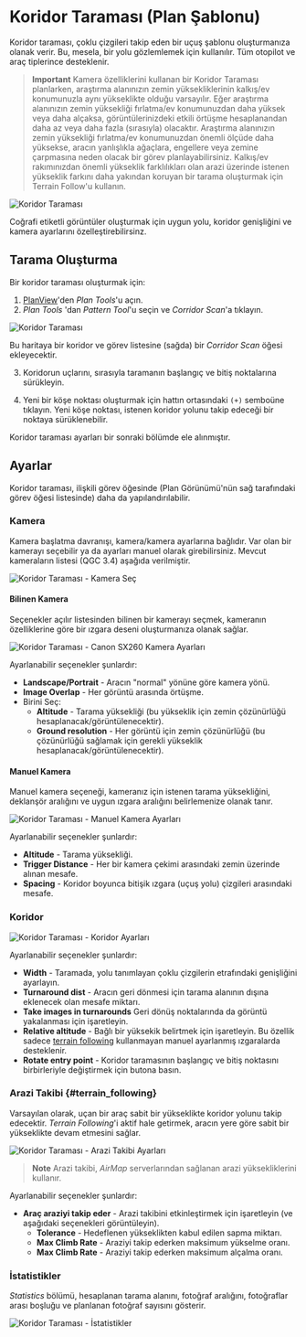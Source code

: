 # Koridor Taraması (Plan Şablonu)

Koridor taraması, çoklu çizgileri takip eden bir uçuş şablonu oluşturmanıza olanak verir. Bu, mesela, bir yolu gözlemlemek için kullanılır. Tüm otopilot ve araç tiplerince desteklenir.

> **Important** Kamera özelliklerini kullanan bir Koridor Taraması planlarken, araştırma alanınızın zemin yüksekliklerinin kalkış/ev konumunuzla aynı yükseklikte olduğu varsayılır. Eğer araştırma alanınızın zemin yüksekliği fırlatma/ev konumunuzdan daha yüksek veya daha alçaksa, görüntülerinizdeki etkili örtüşme hesaplanandan daha az veya daha fazla (sırasıyla) olacaktır. Araştırma alanınızın zemin yüksekliği fırlatma/ev konumunuzdan önemli ölçüde daha yüksekse, aracın yanlışlıkla ağaçlara, engellere veya zemine çarpmasına neden olacak bir görev planlayabilirsiniz. Kalkış/ev rakımınızdan önemli yükseklik farklılıkları olan arazi üzerinde istenen yükseklik farkını daha yakından koruyan bir tarama oluşturmak için Terrain Follow'u kullanın.

![Koridor Taraması](../../assets/plan/corridor_scan.jpg)

Coğrafi etiketli görüntüler oluşturmak için uygun yolu, koridor genişliğini ve kamera ayarlarını özelleştirebilirsinz.

## Tarama Oluşturma

Bir koridor taraması oluşturmak için:

1. [PlanView](../PlanView/PlanView.md)'den *Plan Tools*'u açın.
2. *Plan Tools* 'dan *Pattern Tool*'u seçin ve *Corridor Scan*'a tıklayın.
  
  ![Koridor Taraması](../../assets/plan/corridor_scan_menu.jpg)
  
  Bu haritaya bir koridor ve görev listesine (sağda) bir *Corridor Scan* öğesi ekleyecektir.

3. Koridorun uçlarını, sırasıyla taramanın başlangıç ve bitiş noktalarına sürükleyin.

4. Yeni bir köşe noktası oluşturmak için hattın ortasındaki `(+)` semboüne tıklayın. Yeni köşe noktası, istenen koridor yolunu takip edeceği bir noktaya sürüklenebilir.

Koridor taraması ayarları bir sonraki bölümde ele alınmıştır.

## Ayarlar

Koridor taraması, ilişkili görev öğesinde (Plan Görünümü'nün sağ tarafındaki görev öğesi listesinde) daha da yapılandırılabilir.

### Kamera

Kamera başlatma davranışı, kamera/kamera ayarlarına bağlıdır. Var olan bir kamerayı seçebilir ya da ayarları manuel olarak girebilirsiniz. Mevcut kameraların listesi (QGC 3.4) aşağıda verilmiştir.

![Koridor Taraması - Kamera Seç](../../assets/plan/corridor_scan_settings_camera_select.jpg)

#### Bilinen Kamera

Seçenekler açılır listesinden bilinen bir kamerayı seçmek, kameranın özelliklerine göre bir ızgara deseni oluşturmanıza olanak sağlar.

![Koridor Taraması - Canon SX260 Kamera Ayarları](../../assets/plan/corridor_scan_settings_camera_canon_sx260.jpg)

Ayarlanabilir seçenekler şunlardır:

- **Landscape/Portrait** - Aracın "normal" yönüne göre kamera yönü.
- **Image Overlap** - Her görüntü arasında örtüşme.
- Birini Seç: 
  - **Altitude** - Tarama yüksekliği (bu yükseklik için zemin çözünürlüğü hesaplanacak/görüntülenecektir).
  - **Ground resolution** - Her görüntü için zemin çözünürlüğü (bu çözünürlüğü sağlamak için gerekli yükseklik hesaplanacak/görüntülenecektir).

#### Manuel Kamera

Manuel kamera seçeneği, kameranız için istenen tarama yüksekliğini, deklanşör aralığını ve uygun ızgara aralığını belirlemenize olanak tanır.

![Koridor Taraması - Manuel Kamera Ayarları](../../assets/plan/corridor_scan_settings_camera_manual.jpg)

Ayarlanabilir seçenekler şunlardır:

- **Altitude** - Tarama yüksekliği.
- **Trigger Distance** - Her bir kamera çekimi arasındaki zemin üzerinde alınan mesafe.
- **Spacing** - Koridor boyunca bitişik ızgara (uçuş yolu) çizgileri arasındaki mesafe.

### Koridor

![Koridor Taraması - Koridor Ayarları](../../assets/plan/corridor_scan_settings_corridor.jpg)

Ayarlanabilir seçenekler şunlardır:

- **Width** - Taramada, yolu tanımlayan çoklu çizgilerin etrafındaki genişliğini ayarlayın.
- **Turnaround dist** - Aracın geri dönmesi için tarama alanının dışına eklenecek olan mesafe miktarı.
- **Take images in turnarounds** Geri dönüş noktalarında da görüntü yakalanması için işaretleyin.
- **Relative altitude** - Bağlı bir yüksekik belirtmek için işaretleyin. Bu özellik sadece [terrain following](#terrain_following) kullanmayan manuel ayarlanmış ızgaralarda desteklenir.
- **Rotate entry point** - Koridor taramasının başlangıç ve bitiş noktasını birbirleriyle değiştirmek için butona basın.

### Arazi Takibi {#terrain_following}

Varsayılan olarak, uçan bir araç sabit bir yükseklikte koridor yolunu takip edecektir. *Terrain Following*'i aktif hale getirmek, aracın yere göre sabit bir yükseklikte devam etmesini sağlar.

![Koridor Taraması - Arazi Takibi Ayarları](../../assets/plan/corridor_scan_settings_terrain.jpg)

> **Note** Arazi takibi, *AirMap* serverlarından sağlanan arazi yüksekliklerini kullanır.

Ayarlanabilir seçenekler şunlardır:

- **Araç araziyi takip eder** - Arazi takibini etkinleştirmek için işaretleyin (ve aşağıdaki seçenekleri görüntüleyin). 
  - **Tolerance** - Hedeflenen yükseklikten kabul edilen sapma miktarı.
  - **Max Climb Rate** - Araziyi takip ederken maksimum yükselme oranı.
  - **Max Climb Rate** - Araziyi takip ederken maksimum alçalma oranı.

### İstatistikler

*Statistics* bölümü, hesaplanan tarama alanını, fotoğraf aralığını, fotoğraflar arası boşluğu ve planlanan fotoğraf sayısını gösterir.

![Koridor Taraması - İstatistikler](../../assets/plan/corridor_scan_settings_statistics.jpg)